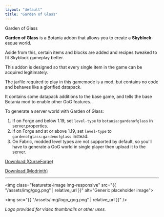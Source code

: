 ```yaml
---
layout: "default"
title: "Garden of Glass"
---
```


<div class='section-header'>
	<span class='glyphicon glyphicon-cloud'></span> 
	Garden of Glass
</div>

**Garden of Glass** is a Botania addon that allows you to create a **Skyblock**-esque world.

Aside from this, certain items and blocks are added and recipes tweaked to fit Skyblock gameplay better.

This addon is designed so that every single item in the game can be acquired legitimately.

The jarfile required to play in this gamemode is a mod, but contains no code and behaves like a glorified datapack.

It contains some datapack additions to the base game, and tells the base Botania mod to enable other GoG features.

To generate a server world with Garden of Glass:

<!-- TODO there was also another earlier string, I think pre-1.16? Needs to be put here.-->
1. If on Forge and below 1.19, set `level-type` to `botania:gardenofglass` in server.properties.
2. If on Forge and at or above 1.19, set `level-type` to `gardenofglass:gardenofglass` instead.
3. On Fabric, modded level types are not supported by default, so you'll have to generate
   a GoG world in single player then upload it to the server.



<a class="btn btn-lg btn-material-cyan" href="https://minecraft.curseforge.com/projects/botania-garden-of-glass" role="button" style="width:500px">Download (CurseForge)</a>

<a class="btn btn-lg btn-material-cyan" href="https://modrinth.com/mod/gardenofglass" role="button" style="width:500px">Download (Modrinth)</a>

---

<img class="featurette-image img-responsive" src="{{ "/assets/img/gog.png" | relative_url }}" alt="Generic placeholder image">


<img src="{{ "/assets/img/logo_gog.png" | relative_url }}" />

*Logo provided for video thumbnails or other uses.*
